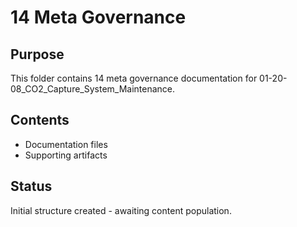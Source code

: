 # 14 Meta Governance

## Purpose
This folder contains 14 meta governance documentation for 01-20-08_CO2_Capture_System_Maintenance.

## Contents
- Documentation files
- Supporting artifacts

## Status
Initial structure created - awaiting content population.
